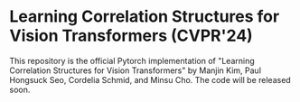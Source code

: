 # Learning Correlation Structures for Vision Transformers (CVPR'24)
This repository is the official Pytorch implementation of "Learning Correlation Structures for Vision Transformers" by Manjin Kim, Paul Hongsuck Seo, Cordelia Schmid, and Minsu Cho.
The code will be released soon.
